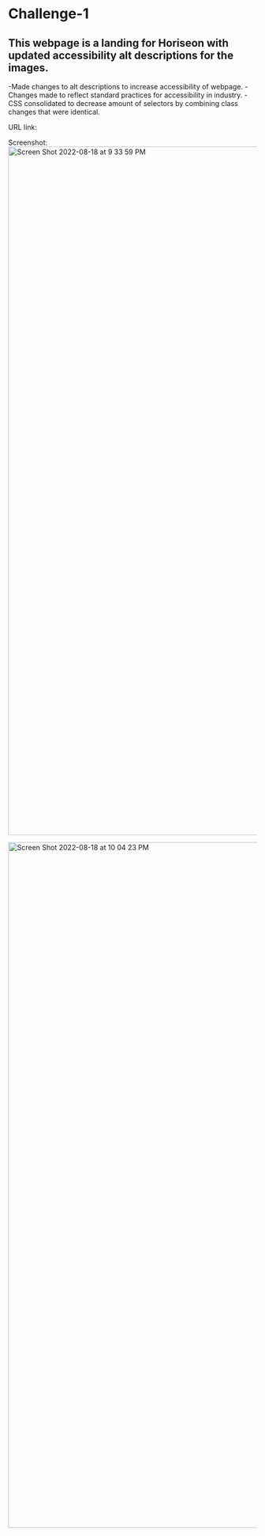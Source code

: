 # Challenge-1

## This webpage is a landing for Horiseon with updated accessibility alt descriptions for the images.

-Made changes to alt descriptions to increase accessibility of webpage.
-Changes made to reflect standard practices for accessibility in industry.
-CSS consolidated to decrease amount of selectors by combining class changes that were identical.

URL link: 


Screenshot: 
<img width="1393" alt="Screen Shot 2022-08-18 at 9 33 59 PM" src="https://user-images.githubusercontent.com/110740700/185533819-4956667c-a3c1-40a7-a77c-2309d8d5d9d6.png">

<img width="1387" alt="Screen Shot 2022-08-18 at 10 04 23 PM" src="https://user-images.githubusercontent.com/110740700/185534004-7a2328ac-6ac4-4812-a077-3aee57db33f9.png">
